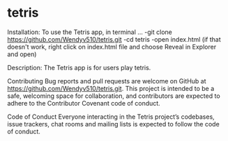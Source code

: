 # tetris

Installation: To use the Tetris app, in terminal ... -git clone https://github.com/Wendyv510/tetris.git -cd tetris
-open index.html (if that doesn't work, right click on index.html file and choose Reveal in Explorer and open)


Description: The Tetris app is for users play tetris. 

Contributing Bug reports and pull requests are welcome on GitHub at https://github.com/Wendyv510/tetris.git. This project is intended to be a safe, welcoming space for collaboration, and contributors are expected to adhere to the Contributor Covenant code of conduct.


Code of Conduct Everyone interacting in the Tetris project’s codebases, issue trackers, chat rooms and mailing lists is expected to follow the code of conduct.
